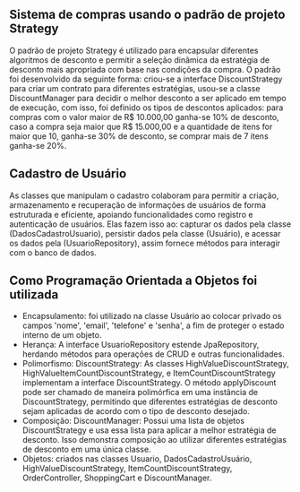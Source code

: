 ## Sistema de compras usando o padrão de projeto Strategy

O padrão de projeto Strategy é utilizado para encapsular diferentes algoritmos de desconto e permitir a seleção dinâmica da estratégia de desconto mais apropriada com base nas condições da compra. O padrão foi desenvolvido da seguinte forma: criou-se a interface DiscountStrategy para criar um contrato para diferentes estratégias, usou-se a classe DiscountManager para decidir o melhor desconto a ser aplicado em tempo de execução, com isso, foi definido os tipos de descontos aplicados: para compras com o valor maior de R$ 10.000,00 ganha-se 10% de desconto, caso a compra seja maior que R$ 15.000,00 e a quantidade de itens for maior que 10, ganha-se 30% de desconto, se comprar mais de 7 itens ganha-se 20%.


## Cadastro de Usuário

As classes que manipulam o cadastro colaboram para permitir a criação, armazenamento e recuperação de informações de usuários de forma estruturada e eficiente, apoiando funcionalidades como registro e autenticação de usuários. Elas fazem isso ao: capturar os dados pela classe (DadosCadastroUsuario), persistir dados pela classe (Usuário), e acessar os dados pela (UsuarioRepository), assim fornece métodos para interagir com o banco de dados.

## Como Programação Orientada a Objetos foi utilizada

- Encapsulamento: foi utilizado na classe Usuário ao colocar privado os campos 'nome', 'email', 'telefone' e 'senha', a fim de proteger o estado interno de um objeto.
- Herança: A interface UsuarioRepository estende JpaRepository, herdando métodos para operações de CRUD e outras funcionalidades.
- Polimorfismo: DiscountStrategy: As classes HighValueDiscountStrategy, HighValueItemCountDiscountStrategy, e ItemCountDiscountStrategy implementam a interface DiscountStrategy. O método applyDiscount pode ser chamado de maneira polimórfica em uma instância de DiscountStrategy, permitindo que diferentes estratégias de desconto sejam aplicadas de acordo com o tipo de desconto desejado.
- Composição: DiscountManager: Possui uma lista de objetos DiscountStrategy e usa essa lista para aplicar a melhor estratégia de desconto. Isso demonstra composição ao utilizar diferentes estratégias de desconto em uma única classe.
- Objetos: criados nas classes Usuario, DadosCadastroUsuário, HighValueDiscountStrategy, ItemCountDiscountStrategy, OrderController, ShoppingCart e DiscountManager.

